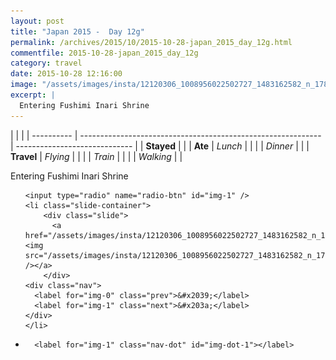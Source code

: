 ```yaml
---
layout: post
title: "Japan 2015 -  Day 12g"
permalink: /archives/2015/10/2015-10-28-japan_2015_day_12g.html
commentfile: 2015-10-28-japan_2015_day_12g
category: travel
date: 2015-10-28 12:16:00
image: "/assets/images/insta/12120306_1008956022502727_1483162582_n_17845028182047535.jpg"
excerpt: |
  Entering Fushimi Inari Shrine
---
```


|            |                                                              |
| ---------- | ------------------------------------------------------------ | ----------------------------- |
| **Stayed** |  |
| **Ate**    | _Lunch_                                                      |          |
|            | _Dinner_                                                     |          |
| **Travel** | _Flying_                                                     |          |
|            | _Train_                                                      |          |
|            | _Walking_                                                    |          |


Entering Fushimi Inari Shrine


<ul class="slides">

    <input type="radio" name="radio-btn" id="img-1" />
    <li class="slide-container">
        <div class="slide">
          <a href="/assets/images/insta/12120306_1008956022502727_1483162582_n_17845028182047535.jpg"><img src="/assets/images/insta/12120306_1008956022502727_1483162582_n_17845028182047535.jpg" /></a>
        </div>
    <div class="nav">
      <label for="img-0" class="prev">&#x2039;</label>
      <label for="img-1" class="next">&#x203a;</label>
    </div>
    </li>
			
<li class="nav-dots">

      <label for="img-1" class="nav-dot" id="img-dot-1"></label>

</li>
</ul>        
             

		